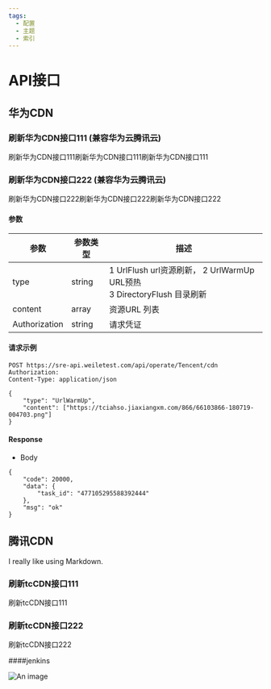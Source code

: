 ```yaml
---
tags:
  - 配置
  - 主题
  - 索引
---
```


# API接口

## 华为CDN


### 刷新华为CDN接口111  (兼容华为云腾讯云)

刷新华为CDN接口111刷新华为CDN接口111刷新华为CDN接口111
### 刷新华为CDN接口222  (兼容华为云腾讯云)
刷新华为CDN接口222刷新华为CDN接口222刷新华为CDN接口222
#### 参数

| 参数| 参数类型   | 描述                                                              |
| ------ |--------|-----------------------------------------------------------------|
| type | string | 1 UrlFlush url资源刷新， 2 UrlWarmUp URL预热 <br/>3 DirectoryFlush 目录刷新 |
| content | array  | 资源URL 列表                                                        |
| Authorization | string | 请求凭证                                                            |


#### 请求示例

```
POST https://sre-api.weiletest.com/api/operate/Tencent/cdn
Authorization: 
Content-Type: application/json

{
    "type": "UrlWarmUp",
    "content": ["https://tciahso.jiaxiangxm.com/866/66103866-180719-004703.png"]
}
```

#### Response
- Body
```
{
    "code": 20000,
    "data": {
        "task_id": "477105295588392444"
    },
    "msg": "ok"
}
```


## 腾讯CDN

I really like using Markdown.

### 刷新tcCDN接口111  
刷新tcCDN接口111  
### 刷新tcCDN接口222  
刷新tcCDN接口222


####jenkins

![An image](/jenkins/jenkins.png)










